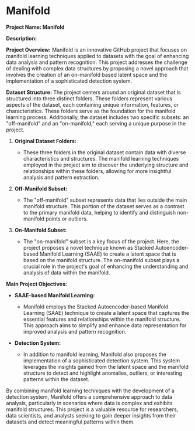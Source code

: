 # Manifold
**Project Name: Manifold**

**Description:**

**Project Overview:**
Manifold is an innovative GitHub project that focuses on manifold learning techniques applied to datasets with the goal of enhancing data analysis and pattern recognition. This project addresses the challenge of dealing with complex data structures by proposing a novel approach that involves the creation of an on-manifold based latent space and the implementation of a sophisticated detection system.

**Dataset Structure:**
The project centers around an original dataset that is structured into three distinct folders. These folders represent various aspects of the dataset, each containing unique information, features, or characteristics. These folders serve as the foundation for the manifold learning process. Additionally, the dataset includes two specific subsets: an "off-manifold" and an "on-manifold," each serving a unique purpose in the project.

1. **Original Dataset Folders:**
   - These three folders in the original dataset contain data with diverse characteristics and structures. The manifold learning techniques employed in the project aim to discover the underlying structure and relationships within these folders, allowing for more insightful analysis and pattern extraction.

2. **Off-Manifold Subset:**
   - The "off-manifold" subset represents data that lies outside the main manifold structure. This portion of the dataset serves as a contrast to the primary manifold data, helping to identify and distinguish non-manifold points or outliers.

3. **On-Manifold Subset:**
   - The "on-manifold" subset is a key focus of the project. Here, the project proposes a novel technique known as Stacked Autoencoder-based Manifold Learning (SAAE) to create a latent space that is based on the manifold structure. The on-manifold subset plays a crucial role in the project's goal of enhancing the understanding and analysis of data within the manifold.

**Main Project Objectives:**

- **SAAE-based Manifold Learning:**
  - Manifold employs the Stacked Autoencoder-based Manifold Learning (SAAE) technique to create a latent space that captures the essential features and relationships within the manifold structure. This approach aims to simplify and enhance data representation for improved analysis and pattern recognition.

- **Detection System:**
  - In addition to manifold learning, Manifold also proposes the implementation of a sophisticated detection system. This system leverages the insights gained from the latent space and the manifold structure to detect and highlight anomalies, outliers, or interesting patterns within the dataset.

By combining manifold learning techniques with the development of a detection system, Manifold offers a comprehensive approach to data analysis, particularly in scenarios where data is complex and exhibits manifold structures. This project is a valuable resource for researchers, data scientists, and analysts seeking to gain deeper insights from their datasets and detect meaningful patterns within them.
